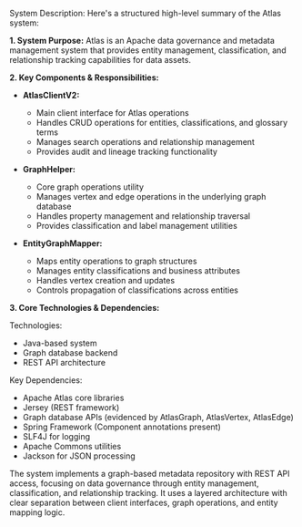 System Description: Here's a structured high-level summary of the Atlas system:

**1. System Purpose:**
Atlas is an Apache data governance and metadata management system that provides entity management, classification, and relationship tracking capabilities for data assets.

**2. Key Components & Responsibilities:**

- **AtlasClientV2:**
  - Main client interface for Atlas operations
  - Handles CRUD operations for entities, classifications, and glossary terms
  - Manages search operations and relationship management
  - Provides audit and lineage tracking functionality

- **GraphHelper:**
  - Core graph operations utility
  - Manages vertex and edge operations in the underlying graph database
  - Handles property management and relationship traversal
  - Provides classification and label management utilities

- **EntityGraphMapper:**
  - Maps entity operations to graph structures
  - Manages entity classifications and business attributes
  - Handles vertex creation and updates
  - Controls propagation of classifications across entities

**3. Core Technologies & Dependencies:**

Technologies:
- Java-based system
- Graph database backend
- REST API architecture

Key Dependencies:
- Apache Atlas core libraries
- Jersey (REST framework)
- Graph database APIs (evidenced by AtlasGraph, AtlasVertex, AtlasEdge)
- Spring Framework (Component annotations present)
- SLF4J for logging
- Apache Commons utilities
- Jackson for JSON processing

The system implements a graph-based metadata repository with REST API access, focusing on data governance through entity management, classification, and relationship tracking. It uses a layered architecture with clear separation between client interfaces, graph operations, and entity mapping logic.